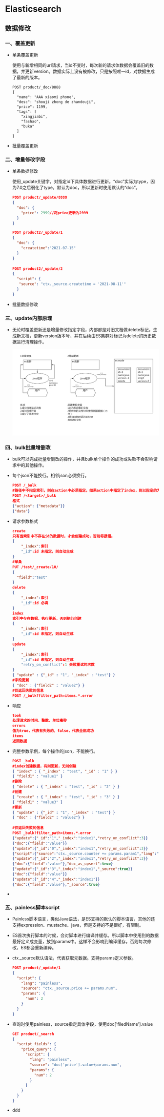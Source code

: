 # **Elasticsearch**

## 数据修改

### 一、覆盖更新

- 单条覆盖更新

  使用与新增相同的url请求，当id不变时，每次新的请求体数据会覆盖旧的数据，并更新version。数据实际上没有被修改，只是按照唯一id，对数据生成了最新的版本。

  ```
  POST product/_doc/8888
  {
    "name": "AAA xiaomi phone",
    "desc": "shouji zhong de zhandouji",
    "price": 1199,
    "tags": [
      "xingjiabi",
      "fashao",
      "buka"
    ]
  }
  ```

- 批量覆盖更新



### 二、增量修改字段

- 单条数据修改

  使用_update关键字，对指定id下具体数据进行更新。“doc”实际为type，因为7.0之后弱化了type，默认为doc，所以更新时使用默认的“doc”。

  ```json
  POST product/_update/8888
  {
    "doc": {
      "price": 2999//将price更新为2999
    }
  }
  ```

  ```json
  POST product2/_update/1
  {
    "doc": {
      "createtime":"2021-07-15"
    }
  }
  
  POST product2/_update/2
  {
    "script": {
     "source": "ctx._source.createtime = '2021-08-11'"
    }
  }
  ```

  

- 批量数据修改

### 三、update内部原理

- 无论时覆盖更新还是增量修改指定字段，内部都是对旧文档做delete标记，生成新文档，更新version版本号，并在后续由ES集群对标记为delete的历史数据进行清理操作。

  ![09-局部替换内部原理](images/update内部原理.jpg)

### 四、bulk批量增删改

- bulk可以完成批量增删改的操作，并且bulk单个操作的成功或失败不会影响请求中的其他操作。

- 每个json不能换行。相邻json必须换行。

  ```json
  POST /_bulk
  #路径中不指定索引，则在action中必须指定，如果action中指定了index，则以指定的为准。
  POST /<target>/_bulk
  格式
  {"action": {"metadata"}}
  {"data"}
  ```

- 请求参数格式

  ```json
  create
  只有当索引中不存在id的数据时，才会创建成功，否则将报错。
  {
      "_index":索引
      "_id":id 未指定，则自动生成
  }
  #单条
  PUT /test/_create/10/
  {
    "field":"test"
  }
  delete
  {
      "_index":索引
      "_id":id 必填
  }
  index
  索引中存在数据，执行更新，否则执行创建
  {
      "_index":索引
      "_id":id 未指定，则自动生成
  }
  update
  {
      "_index":索引
      "_id":id 未指定，则自动生成
      "retry_on_conflict":1 失败重试的次数
  }
  { "update" : {"_id" : "1", "_index" : "test"} }
  #字段更新
  { "doc" : {"field2" : "value2"} }
  #仅返回失败的信息
  POST /_bulk?filter_path=items.*.error
  ```

- 响应

  ```json
  took
  处理请求的时间，整数，单位毫秒
  errors
  值为true，代表有失败的，false，代表全部成功
  items
  返回数据
  ```

- 完整参数示例，每个操作的json，不能换行。

  ```json
  POST _bulk
  #index创建数据，有则更新，无则创建
  { "index" : { "_index" : "test", "_id" : "1" } }
  { "field1" : "value1" }
  #删除
  { "delete" : { "_index" : "test", "_id" : "2" } }
  #创建
  { "create" : { "_index" : "test", "_id" : "3" } }
  { "field1" : "value3" }
  #更新
  { "update" : {"_id" : "1", "_index" : "test"} }
  { "doc" : {"field2" : "value2"} }    
  
  #仅返回失败的信息
  POST _bulk?filter_path=items.*.error
  {"update":{"_id":"1","_index":"index1","retry_on_conflict":3}}
  {"doc":{"field":"value"}}
  {"update":{"_id":"0","_index":"index1","retry_on_conflict":3}}
  {"script":{"source":"ctx._source.counter += params.param1","lang":"painless","params":{"param1":1}},"upsert":{"counter":1}}
  {"update":{"_id":"2","_index":"index1","retry_on_conflict":3}}
  {"doc":{"field":"value"},"doc_as_upsert":true}
  {"update":{"_id":"3","_index":"index1","_source":true}}
  {"doc":{"field":"value"}}
  {"update":{"_id":"4","_index":"index1"}}
  {"doc":{"field":"value"},"_source":true}
  ```

- 

### 五、painless脚本script

- Painless脚本语言，类似Java语法，是ES支持的默认的脚本语言，其他的还支持expression、mustache、java，但是支持的不是很好，有限制。

- ES首次执行脚本的时候，会对脚本进行编译并缓存。所以脚本中使用到的数据最好定义成变量，放到params中。这样不会影响到编译缓存，否则每次修改，ES都会重新编译。

- ctx._source默认语法，代表获取元数据。支持params定义参数。

  ```json
  POST product/_update/1
  {
    "script": {
      "lang": "painless",
      "source": "ctx._source.price += params.num",
      "params": {
        "num": 2
      }
    }
  }
  ```

- 查询时使用painless，source指定具体字段，使用doc['filedName'].value

  ```json
  GET product/_search
  {
    "script_fields": {
      "price_query": {
        "script": {
          "lang": "painless",
          "source": "doc['price'].value+params.num",
          "params": {
            "num": 2
          }
        }
      }
    }
  }
  ```

- ddd
